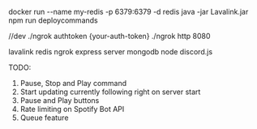 docker run --name my-redis -p 6379:6379 -d redis
java -jar Lavalink.jar
npm run deploycommands

//dev
./ngrok authtoken {your-auth-token}
./ngrok http 8080

lavalink
redis
ngrok
express server
mongodb
node
discord.js

TODO:

1. Pause, Stop and Play command
1. Start updating currently following right on server start
1. Pause and Play buttons
1. Rate limiting on Spotify Bot API
1. Queue feature
